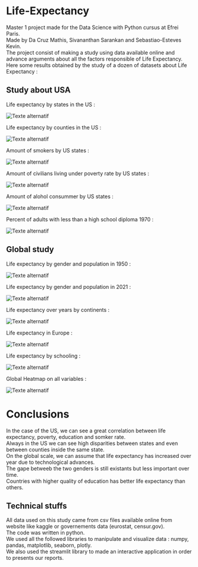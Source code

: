 # Life-Expectancy

Master 1 project made for the Data Science with Python cursus at Efrei Paris.  
Made by Da Cruz Mathis, Sivananthan Sarankan and Sebastiao-Esteves Kevin.  
The project consist of making a study using data available online and advance arguments about all the factors responsible of Life Expectancy.  
Here some results obtained by the study of a dozen of datasets about Life Expectancy :  

## Study about USA

Life expectancy by states in the US :

![Texte alternatif](img/US_Life_Expectancy.png)

Life expectancy by counties in the US :

![Texte alternatif](img/US_Life_Expectancy_by_counties.png)

Amount of smokers by US states : 

![Texte alternatif](img/US_smoker_rate.png)

Amount of civilians living under poverty rate by US states : 

![Texte alternatif](img/US_poverty_rate.png)

Amount of alohol consummer by US states : 

![Texte alternatif](img/US_alcohol_consumption.png)

Percent of adults with less than a high school diploma 1970 : 

![Texte alternatif](img/Percent_of_adults_with_less_than_a_high_school_diploma_1970.png)

## Global study

Life expectancy by gender and population in 1950 :

![Texte alternatif](img/Life_expectancy_by_gender_and_population_in_1950.png)

Life expectancy by gender and population in 2021 :

![Texte alternatif](img/Life_expectancy_by_gender_and_population_in_2021.png)

Life expectancy over years by continents :

![Texte alternatif](img/Life_expectancy_over_years_by_continents.png)

Life expectancy in Europe :

![Texte alternatif](img/europe_life_expectancy.png)

Life expectancy by schooling :

![Texte alternatif](img/Life_expectancy_by_schooling.png)


Global Heatmap on all variables :

![Texte alternatif](img/heatmap.png)

# Conclusions

In the case of the US, we can see a great correlation between life expectancy, poverty, education and somker rate.   
Always in the US we can see high disparities between states and even between counties inside the same state.  
On the global scale, we can assume that life expectancy has increased over year due to technological advances.  
The gape betweeb the two genders is still existants but less important over time.  
Countries with higher quality of education has better life expectancy than others.   

## Technical stuffs

All data used on this study came from csv files available online from website like kaggle or governements data (eurostat, censur.gov).  
The code was written in python.  
We used all the followed libraries to manipulate and visualize data : numpy, pandas, matplotlib, seaborn, plotly.  
We also used the streamlit library to made an interactive application in order to presents our reports.  
